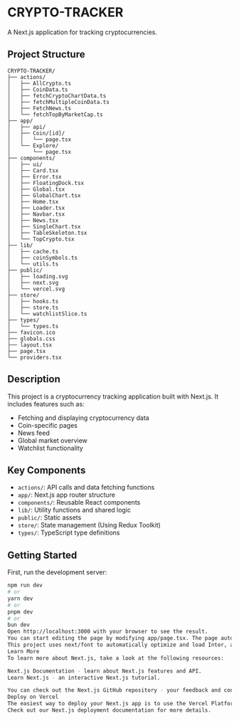 # CRYPTO-TRACKER

A Next.js application for tracking cryptocurrencies.

## Project Structure
```
CRYPTO-TRACKER/
├── actions/
│   ├── AllCrypto.ts
│   ├── CoinData.ts
│   ├── fetchCryptoChartData.ts
│   ├── fetchMultipleCoinData.ts
│   ├── FetchNews.ts
│   └── fetchTopByMarketCap.ts
├── app/
│   ├── api/
│   ├── Coin/[id]/
│   │   └── page.tsx
│   └── Explore/
│       └── page.tsx
├── components/
│   ├── ui/
│   ├── Card.tsx
│   ├── Error.tsx
│   ├── FloatingDock.tsx
│   ├── Global.tsx
│   ├── GlobalChart.tsx
│   ├── Home.tsx
│   ├── Loader.tsx
│   ├── Navbar.tsx
│   ├── News.tsx
│   ├── SingleChart.tsx
│   ├── TableSkeleton.tsx
│   └── TopCrypto.tsx
├── lib/
│   ├── cache.ts
│   ├── coinSymbols.ts
│   └── utils.ts
├── public/
│   ├── loading.svg
│   ├── next.svg
│   └── vercel.svg
├── store/
│   ├── hooks.ts
│   ├── store.ts
│   └── watchlistSlice.ts
├── types/
│   └── types.ts
├── favicon.ico
├── globals.css
├── layout.tsx
├── page.tsx
└── providers.tsx
```
## Description

This project is a cryptocurrency tracking application built with Next.js. It includes features such as:

- Fetching and displaying cryptocurrency data
- Coin-specific pages
- News feed
- Global market overview
- Watchlist functionality

## Key Components

- `actions/`: API calls and data fetching functions
- `app/`: Next.js app router structure
- `components/`: Reusable React components
- `lib/`: Utility functions and shared logic
- `public/`: Static assets
- `store/`: State management (Using Redux Toolkit)
- `types/`: TypeScript type definitions

## Getting Started

First, run the development server:

```bash
npm run dev
# or
yarn dev
# or
pnpm dev
# or
bun dev
Open http://localhost:3000 with your browser to see the result.
You can start editing the page by modifying app/page.tsx. The page auto-updates as you edit the file.
This project uses next/font to automatically optimize and load Inter, a custom Google Font.
Learn More
To learn more about Next.js, take a look at the following resources:

Next.js Documentation - learn about Next.js features and API.
Learn Next.js - an interactive Next.js tutorial.

You can check out the Next.js GitHub repository - your feedback and contributions are welcome!
Deploy on Vercel
The easiest way to deploy your Next.js app is to use the Vercel Platform from the creators of Next.js.
Check out our Next.js deployment documentation for more details.
